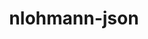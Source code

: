 ---
title: "nlohmann-json"
layout: cache
categories: [package, develop-2024-11-10]
meta: {"versions": ["3.11.3"], "compilers": ["cce@=15.0.1", "gcc@=11.1.0", "gcc@=11.4.0", "gcc@=13.2.0", "gcc@=9.4.0", "oneapi@=2024.1.0", "oneapi@=2024.2.1"], "oss": ["amzn2", "rhel8", "ubuntu20.04", "ubuntu22.04", "ubuntu24.04"], "platforms": ["linux"], "targets": ["neoverse_v1", "neoverse_v2", "ppc64le", "x86_64_v3", "x86_64_v4", "zen4"], "stacks": ["aws-pcluster-x86_64_v4", "data-vis-sdk", "e4s", "e4s-cray-rhel", "e4s-neoverse-v2", "e4s-neoverse_v1", "e4s-oneapi", "e4s-power", "e4s-rocm-external", "ml-linux-x86_64-rocm", "root"], "num_specs": 12, "num_specs_by_stack": {"aws-pcluster-x86_64_v4": 2, "root": 12, "e4s-cray-rhel": 1, "e4s-power": 1, "data-vis-sdk": 1, "e4s-neoverse_v1": 1, "e4s-neoverse-v2": 1, "e4s": 2, "e4s-rocm-external": 1, "e4s-oneapi": 2, "ml-linux-x86_64-rocm": 1}}
spec_details: [{"hash": "mq2ojejslvdqabeaw3sa5jozlzeie2tr", "compiler": "oneapi@=2024.1.0", "versions": ["3.11.3"], "os": "amzn2", "platform": "linux", "target": "x86_64_v3", "variants": ["build_system=cmake", "build_type=Release", "generator=make", "~ipo", "+multiple_headers"], "stacks": ["aws-pcluster-x86_64_v4", "root"], "size": "-", "tarball": "https://binaries.spack.io/develop-2024-11-10/build_cache/linux-amzn2-x86_64_v3/oneapi-2024.1.0/nlohmann-json-3.11.3/linux-amzn2-x86_64_v3-oneapi-2024.1.0-nlohmann-json-3.11.3-mq2ojejslvdqabeaw3sa5jozlzeie2tr.spack"}, {"hash": "b44xsldshrvw3jlczuzzrrcp3xie7oup", "compiler": "oneapi@=2024.1.0", "versions": ["3.11.3"], "os": "amzn2", "platform": "linux", "target": "x86_64_v4", "variants": ["build_system=cmake", "build_type=Release", "generator=make", "~ipo", "+multiple_headers"], "stacks": ["aws-pcluster-x86_64_v4", "root"], "size": "-", "tarball": "https://binaries.spack.io/develop-2024-11-10/build_cache/linux-amzn2-x86_64_v4/oneapi-2024.1.0/nlohmann-json-3.11.3/linux-amzn2-x86_64_v4-oneapi-2024.1.0-nlohmann-json-3.11.3-b44xsldshrvw3jlczuzzrrcp3xie7oup.spack"}, {"hash": "4gli5lnz2vvy3oo5bwjwrukjtg7togep", "compiler": "cce@=15.0.1", "versions": ["3.11.3"], "os": "rhel8", "platform": "linux", "target": "zen4", "variants": ["build_system=cmake", "build_type=Release", "generator=make", "~ipo", "+multiple_headers"], "stacks": ["e4s-cray-rhel", "root"], "size": "-", "tarball": "https://binaries.spack.io/develop-2024-11-10/build_cache/linux-rhel8-zen4/cce-15.0.1/nlohmann-json-3.11.3/linux-rhel8-zen4-cce-15.0.1-nlohmann-json-3.11.3-4gli5lnz2vvy3oo5bwjwrukjtg7togep.spack"}, {"hash": "d2g56rxtqhwd7okalee3x66htcgxqp5l", "compiler": "gcc@=9.4.0", "versions": ["3.11.3"], "os": "ubuntu20.04", "platform": "linux", "target": "ppc64le", "variants": ["build_system=cmake", "build_type=Release", "generator=make", "~ipo", "+multiple_headers"], "stacks": ["root", "e4s-power"], "size": "-", "tarball": "https://binaries.spack.io/develop-2024-11-10/build_cache/linux-ubuntu20.04-ppc64le/gcc-9.4.0/nlohmann-json-3.11.3/linux-ubuntu20.04-ppc64le-gcc-9.4.0-nlohmann-json-3.11.3-d2g56rxtqhwd7okalee3x66htcgxqp5l.spack"}, {"hash": "dqge54qym4vnyy4c2qjvdwgdqj7ba4tr", "compiler": "gcc@=11.1.0", "versions": ["3.11.3"], "os": "ubuntu20.04", "platform": "linux", "target": "x86_64_v3", "variants": ["build_system=cmake", "build_type=Release", "generator=make", "~ipo", "+multiple_headers"], "stacks": ["root", "data-vis-sdk"], "size": "-", "tarball": "https://binaries.spack.io/develop-2024-11-10/build_cache/linux-ubuntu20.04-x86_64_v3/gcc-11.1.0/nlohmann-json-3.11.3/linux-ubuntu20.04-x86_64_v3-gcc-11.1.0-nlohmann-json-3.11.3-dqge54qym4vnyy4c2qjvdwgdqj7ba4tr.spack"}, {"hash": "ktqw3tg7qdxiumwmjh6m4a7ans6nrwk4", "compiler": "gcc@=11.4.0", "versions": ["3.11.3"], "os": "ubuntu22.04", "platform": "linux", "target": "neoverse_v1", "variants": ["build_system=cmake", "build_type=Release", "generator=make", "~ipo", "+multiple_headers"], "stacks": ["root", "e4s-neoverse_v1"], "size": "-", "tarball": "https://binaries.spack.io/develop-2024-11-10/build_cache/linux-ubuntu22.04-neoverse_v1/gcc-11.4.0/nlohmann-json-3.11.3/linux-ubuntu22.04-neoverse_v1-gcc-11.4.0-nlohmann-json-3.11.3-ktqw3tg7qdxiumwmjh6m4a7ans6nrwk4.spack"}, {"hash": "ybwf2wtyrjqxyiavivpqr5h26g4nz5il", "compiler": "gcc@=11.4.0", "versions": ["3.11.3"], "os": "ubuntu22.04", "platform": "linux", "target": "neoverse_v2", "variants": ["build_system=cmake", "build_type=Release", "generator=make", "~ipo", "+multiple_headers"], "stacks": ["root", "e4s-neoverse-v2"], "size": "-", "tarball": "https://binaries.spack.io/develop-2024-11-10/build_cache/linux-ubuntu22.04-neoverse_v2/gcc-11.4.0/nlohmann-json-3.11.3/linux-ubuntu22.04-neoverse_v2-gcc-11.4.0-nlohmann-json-3.11.3-ybwf2wtyrjqxyiavivpqr5h26g4nz5il.spack"}, {"hash": "ujhjr6xbplevyjisddlisp62y4xzjwcu", "compiler": "gcc@=11.4.0", "versions": ["3.11.3"], "os": "ubuntu22.04", "platform": "linux", "target": "x86_64_v3", "variants": ["build_system=cmake", "build_type=Release", "generator=make", "~ipo", "+multiple_headers"], "stacks": ["root", "e4s", "e4s-rocm-external"], "size": "-", "tarball": "https://binaries.spack.io/develop-2024-11-10/build_cache/linux-ubuntu22.04-x86_64_v3/gcc-11.4.0/nlohmann-json-3.11.3/linux-ubuntu22.04-x86_64_v3-gcc-11.4.0-nlohmann-json-3.11.3-ujhjr6xbplevyjisddlisp62y4xzjwcu.spack"}, {"hash": "ihxp6mly5dlim6dqf4eyuyz53vmzu4ja", "compiler": "gcc@=11.4.0", "versions": ["3.11.3"], "os": "ubuntu22.04", "platform": "linux", "target": "x86_64_v3", "variants": ["build_system=cmake", "build_type=Release", "generator=make", "~ipo", "+multiple_headers"], "stacks": ["root", "e4s"], "size": "-", "tarball": "https://binaries.spack.io/develop-2024-11-10/build_cache/linux-ubuntu22.04-x86_64_v3/gcc-11.4.0/nlohmann-json-3.11.3/linux-ubuntu22.04-x86_64_v3-gcc-11.4.0-nlohmann-json-3.11.3-ihxp6mly5dlim6dqf4eyuyz53vmzu4ja.spack"}, {"hash": "ceon5orqffc3fpzrsorwn7yslhmb2fmj", "compiler": "oneapi@=2024.2.1", "versions": ["3.11.3"], "os": "ubuntu22.04", "platform": "linux", "target": "x86_64_v3", "variants": ["build_system=cmake", "build_type=Release", "generator=make", "~ipo", "+multiple_headers"], "stacks": ["e4s-oneapi", "root"], "size": "-", "tarball": "https://binaries.spack.io/develop-2024-11-10/build_cache/linux-ubuntu22.04-x86_64_v3/oneapi-2024.2.1/nlohmann-json-3.11.3/linux-ubuntu22.04-x86_64_v3-oneapi-2024.2.1-nlohmann-json-3.11.3-ceon5orqffc3fpzrsorwn7yslhmb2fmj.spack"}, {"hash": "uuy7tkoitjh3ngktrxtwzsrqmtxf7vdc", "compiler": "oneapi@=2024.2.1", "versions": ["3.11.3"], "os": "ubuntu22.04", "platform": "linux", "target": "x86_64_v3", "variants": ["build_system=cmake", "build_type=Release", "generator=make", "~ipo", "+multiple_headers"], "stacks": ["e4s-oneapi", "root"], "size": "-", "tarball": "https://binaries.spack.io/develop-2024-11-10/build_cache/linux-ubuntu22.04-x86_64_v3/oneapi-2024.2.1/nlohmann-json-3.11.3/linux-ubuntu22.04-x86_64_v3-oneapi-2024.2.1-nlohmann-json-3.11.3-uuy7tkoitjh3ngktrxtwzsrqmtxf7vdc.spack"}, {"hash": "erfvud74u3j7wwryhi6v44ucbnmkdd6t", "compiler": "gcc@=13.2.0", "versions": ["3.11.3"], "os": "ubuntu24.04", "platform": "linux", "target": "x86_64_v3", "variants": ["build_system=cmake", "build_type=Release", "generator=make", "~ipo", "+multiple_headers"], "stacks": ["ml-linux-x86_64-rocm", "root"], "size": "-", "tarball": "https://binaries.spack.io/develop-2024-11-10/build_cache/linux-ubuntu24.04-x86_64_v3/gcc-13.2.0/nlohmann-json-3.11.3/linux-ubuntu24.04-x86_64_v3-gcc-13.2.0-nlohmann-json-3.11.3-erfvud74u3j7wwryhi6v44ucbnmkdd6t.spack"}]
---
